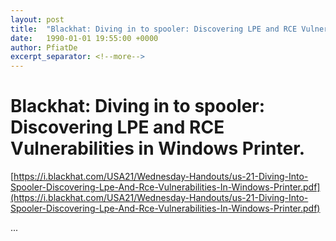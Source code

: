 ```yaml
---
layout: post
title:  "Blackhat: Diving in to spooler: Discovering LPE and RCE Vulnerabilities in Windows Printer."
date:   1990-01-01 19:55:00 +0000
author: PfiatDe
excerpt_separator: <!--more-->
---
```


# Blackhat: Diving in to spooler: Discovering LPE and RCE Vulnerabilities in Windows Printer.
[https://i.blackhat.com/USA21/Wednesday-Handouts/us-21-Diving-Into-Spooler-Discovering-Lpe-And-Rce-Vulnerabilities-In-Windows-Printer.pdf](https://i.blackhat.com/USA21/Wednesday-Handouts/us-21-Diving-Into-Spooler-Discovering-Lpe-And-Rce-Vulnerabilities-In-Windows-Printer.pdf)

...
<!--more-->
